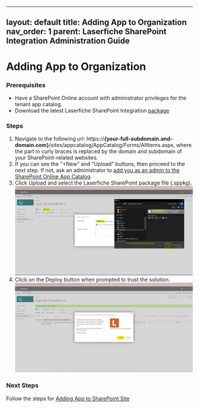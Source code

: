 <!--Copyright (c) Laserfiche.
Licensed under the MIT License. See LICENSE.md in the project root for license information.-->

---
layout: default
title: Adding App to Organization
nav_order: 1
parent: Laserfiche SharePoint Integration Administration Guide
---

# Adding App to Organization

### Prerequisites

- Have a SharePoint Online account with administrator privileges for the tenant app catalog.
- Download the latest Laserfiche SharePoint Integration [package](../assets/LaserficheSharePointOnlineIntegration.sppkg)

### Steps

1. Navigate to the following url: https://<b>{your-full-subdomain.and-domain.com}</b>/sites/appcatalog/AppCatalog/Forms/AllItems.aspx, where the part in curly braces is replaced by the domain and subdomain of your SharePoint-related websites.
1. If you can see the "+New" and "Upload" buttons, then proceed to the next step. If not, ask an administrator to [add you as an admin to the SharePoint Online App Catalog](https://learn.microsoft.com/en-us/office365/customlearning/addappadmin#add-an-administrator).
1. Click Upload and select the Laserfiche SharePoint package file (.sppkg).
   <a href="../assets/images/uploadSolution.png"><img src="../assets/images/uploadSolution.png"></a>
1. Click on the Deploy button when prompted to trust the solution.
   <a href="../assets/images/trustSolution.png"><img src="../assets/images/trustSolution.png"></a>

### Next Steps

Follow the steps for [Adding App to SharePoint Site](./adding-app-to-sp-site)
